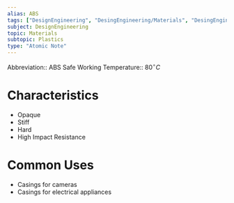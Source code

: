 ```yaml
---
alias: ABS
tags: ["DesignEngineering", "DesingEngineering/Materials", "DesingEngineering/Materials/Plastics", "DesingEngineering/Materials/Plastics/Materials"]
subject: DesignEngineering
topic: Materials
subtopic: Plastics
type: "Atomic Note"
---
```

 
Abbreviation:: ABS
Safe Working Temperature:: $80^{\circ}C$

# Characteristics
 - Opaque
 - Stiff
 - Hard
 - High Impact Resistance

# Common Uses
 - Casings for cameras
 - Casings for electrical appliances